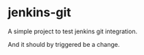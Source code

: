 # jenkins-git
A simple project to test jenkins git integration.

And it should by triggered be a change.
